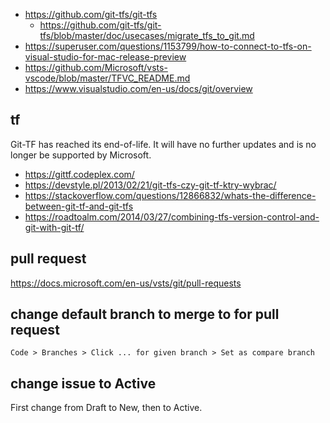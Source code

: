 - https://github.com/git-tfs/git-tfs
  - https://github.com/git-tfs/git-tfs/blob/master/doc/usecases/migrate_tfs_to_git.md
- https://superuser.com/questions/1153799/how-to-connect-to-tfs-on-visual-studio-for-mac-release-preview
- https://github.com/Microsoft/vsts-vscode/blob/master/TFVC_README.md
- https://www.visualstudio.com/en-us/docs/git/overview

## tf

Git-TF has reached its end-of-life.  It will have no further updates and is no longer be supported by Microsoft.

- https://gittf.codeplex.com/
- https://devstyle.pl/2013/02/21/git-tfs-czy-git-tf-ktry-wybrac/
- https://stackoverflow.com/questions/12866832/whats-the-difference-between-git-tf-and-git-tfs
- https://roadtoalm.com/2014/03/27/combining-tfs-version-control-and-git-with-git-tf/

## pull request

https://docs.microsoft.com/en-us/vsts/git/pull-requests

## change default branch to merge to for pull request

`Code > Branches > Click ... for given branch > Set as compare branch`

## change issue to Active

First change from Draft to New, then to Active.
